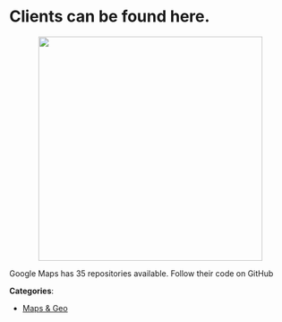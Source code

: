# Clients can be found here.
<p align="center">
    <img width="400" src="https://raw.githubusercontent.com/apis-list/apis-list/apis/clients-can-be-found-here/logo_256x256.png" />
</p>

Google Maps has 35 repositories available. Follow their code on GitHub



**Categories**:

- [Maps & Geo](https://github.com/apis-list/apis-list#maps-and-geo)



